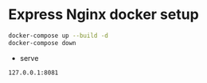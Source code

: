 # Express Nginx docker setup 

```bash
docker-compose up --build -d
docker-compose down
```

* serve 

```bash
127.0.0.1:8081
```